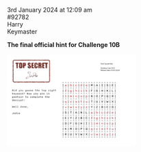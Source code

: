 3rd January 2024 at 12:09 am<br/>
#92782<br/>
Harry<br/>
Keymaster

**The final official hint for Challenge 10B**

[<img src="CC2023-Challenge-10-prompt-14-300x216.png">](CC2023-Challenge-10-prompt-14.png)
